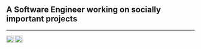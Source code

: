 ## A Software Engineer working on socially important projects

----

<a href="https://www.linkedin.com/in/ksenia-evteeva/">
  <img align="left" alt="Ksenia's LinkedIn" width="20px" src="https://simpleicons.now.sh/linkedin/495f7e" />
</a>
<a href="https://www.researchgate.net/profile/Ksenia-Evteeva">
  <img align="left" alt="Ksenia's LinkedIn" width="20px" src="https://simpleicons.now.sh/researchgate/495f7e" />
</a>
